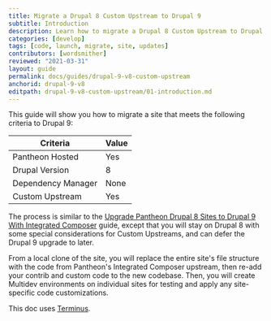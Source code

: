 ```yaml
---
title: Migrate a Drupal 8 Custom Upstream to Drupal 9
subtitle: Introduction
description: Learn how to migrate a Drupal 8 Custom Upstream to Drupal 9
categories: [develop]
tags: [code, launch, migrate, site, updates]
contributors: [wordsmither]
reviewed: "2021-03-31"
layout: guide
permalink: docs/guides/drupal-9-v8-custom-upstream
anchorid: drupal-9-v8
editpath: drupal-9-v8-custom-upstream/01-introduction.md
---
```

This guide will show you how to migrate a site that meets the following criteria to Drupal 9:

|Criteria|Value
|---|---
|Pantheon Hosted| Yes
|Drupal Version| 8
|Dependency Manager| None
|Custom Upstream| Yes

The process is similar to the [Upgrade Pantheon Drupal 8 Sites to Drupal 9 With Integrated Composer](/guides/drupal-9-v8-composer) guide, except that you will stay on Drupal 8 with some special considerations for Custom Upstreams, and can defer the Drupal 9 upgrade to later.

From a local clone of the site, you will replace the entire site's file structure with the code from Pantheon's Integrated Composer upstream, then re-add your contrib and custom code to the new codebase. Then, you will create Multidev environments on individual sites for testing and apply any site-specific code customizations.

This doc uses [Terminus](/terminus).

